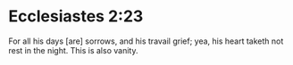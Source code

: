 # Ecclesiastes 2:23

For all his days [are] sorrows, and his travail grief; yea, his heart taketh not rest in the night. This is also vanity.